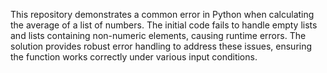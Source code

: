 This repository demonstrates a common error in Python when calculating the average of a list of numbers. The initial code fails to handle empty lists and lists containing non-numeric elements, causing runtime errors. The solution provides robust error handling to address these issues, ensuring the function works correctly under various input conditions.